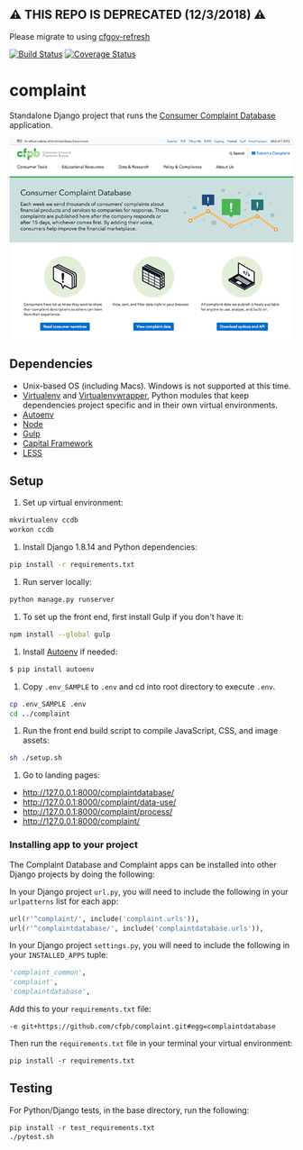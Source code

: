 ⚠️ THIS REPO IS DEPRECATED (12/3/2018) ⚠️
---
Please migrate to using [cfgov-refresh](https://github.com/cfpb/cfgov-refresh)

[![Build Status](https://travis-ci.org/cfpb/complaint.png)](https://travis-ci.org/cfpb/complaint) [![Coverage Status](https://coveralls.io/repos/github/cfpb/complaint/badge.svg?branch=master)](https://coveralls.io/github/cfpb/complaint?branch=master)

complaint
============
Standalone Django project that runs the [Consumer Complaint Database](http://www.consumerfinance.gov/complaintdatabase) application.

![Consumer Complaint Database website screenshot](https://raw.githubusercontent.com/cfpb/complaint/master/screenshot-complaintdatabase.png)


## Dependencies

- Unix-based OS (including Macs). Windows is not supported at this time.
- [Virtualenv](https://virtualenv.pypa.io/en/latest/) and [Virtualenvwrapper](https://virtualenvwrapper.readthedocs.org/en/latest/#), Python modules that keep dependencies  project specific and in their own virtual environments.
- [Autoenv](https://github.com/kennethreitz/autoenv)
- [Node](http://nodejs.org/)
- [Gulp](http://gulpjs.com/)
- [Capital Framework](http://cfpb.github.io/capital-framework/)
- [LESS](http://lesscss.org/)

## Setup

1. Set up virtual environment:

  ```bash
  mkvirtualenv ccdb
  workon ccdb
  ```
1. Install Django 1.8.14 and Python dependencies:

  ```bash
  pip install -r requirements.txt
  ```
1. Run server locally:

  ```bash
  python manage.py runserver
  ```
1. To set up the front end, first install Gulp if you don't have it:

  ```bash
  npm install --global gulp
  ```
1. Install [Autoenv](https://github.com/kennethreitz/autoenv) if needed:

  ```bash
  $ pip install autoenv
  ```
1. Copy `.env_SAMPLE` to `.env` and cd into root directory to execute `.env`.

  ```bash
  cp .env_SAMPLE .env
  cd ../complaint
  ```
1. Run the front end build script to compile JavaScript, CSS, and image assets:

  ```bash
  sh ./setup.sh
  ```
1. Go to landing pages:
  - http://127.0.0.1:8000/complaintdatabase/
  - http://127.0.0.1:8000/complaint/data-use/
  - http://127.0.0.1:8000/complaint/process/
  - http://127.0.0.1:8000/complaint/


### Installing app to your project
The Complaint Database and Complaint apps can be installed into other Django projects by doing the following:

In your Django project `url.py`, you will need to include the following in your `urlpatterns` list for each app:
```python
url(r'^complaint/', include('complaint.urls')),
url(r'^complaintdatabase/', include('complaintdatabase.urls')),
```

In your Django project `settings.py`, you will need to include the following in your `INSTALLED_APPS` tuple:
```python
'complaint_common',
'complaint',
'complaintdatabase',
```

Add this to your `requirements.txt` file:
```
-e git+https://github.com/cfpb/complaint.git#egg=complaintdatabase
```

Then run the `requirements.txt` file in your terminal your virtual environment:
```
pip install -r requirements.txt
```


## Testing
For Python/Django tests, in the base directory, run the following:

```shell
pip install -r test_requirements.txt
./pytest.sh
```
